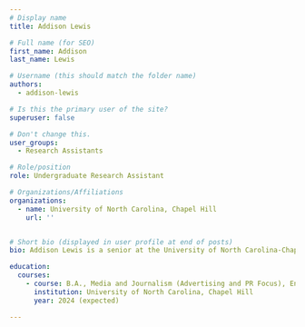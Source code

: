```yaml
---
# Display name
title: Addison Lewis

# Full name (for SEO)
first_name: Addison
last_name: Lewis

# Username (this should match the folder name)
authors:
  - addison-lewis

# Is this the primary user of the site?
superuser: false

# Don't change this.
user_groups:
  - Research Assistants

# Role/position
role: Undergraduate Research Assistant

# Organizations/Affiliations
organizations:
  - name: University of North Carolina, Chapel Hill
    url: ''


# Short bio (displayed in user profile at end of posts)
bio: Addison Lewis is a senior at the University of North Carolina-Chapel Hill. She is majoring in Media and Journalism with a focus on Advertising and PR and is minoring in Environmental Justice.

education:
  courses:
    - course: B.A., Media and Journalism (Advertising and PR Focus), Environmental Justice Minor. 
      institution: University of North Carolina, Chapel Hill
      year: 2024 (expected)

---
```

